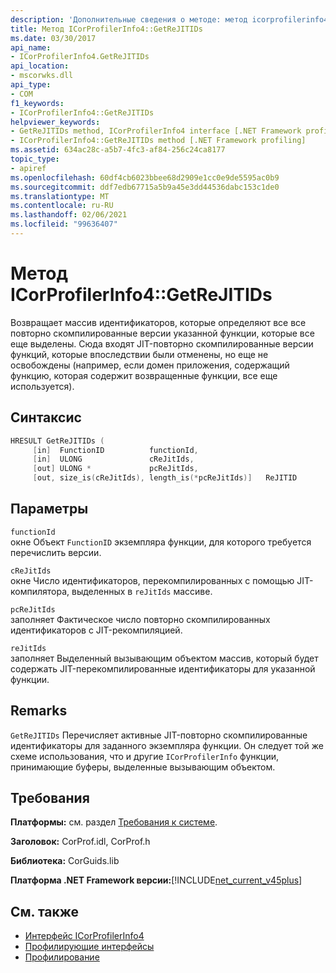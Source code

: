 ```yaml
---
description: 'Дополнительные сведения о методе: метод icorprofilerinfo4:: GetReJITIDs'
title: Метод ICorProfilerInfo4::GetReJITIDs
ms.date: 03/30/2017
api_name:
- ICorProfilerInfo4.GetReJITIDs
api_location:
- mscorwks.dll
api_type:
- COM
f1_keywords:
- ICorProfilerInfo4::GetReJITIDs
helpviewer_keywords:
- GetReJITIDs method, ICorProfilerInfo4 interface [.NET Framework profiling]
- ICorProfilerInfo4::GetReJITIDs method [.NET Framework profiling]
ms.assetid: 634ac28c-a5b7-4fc3-af84-256c24ca8177
topic_type:
- apiref
ms.openlocfilehash: 60df4cb6023bbee68d2909e1cc0e9de5595ac0b9
ms.sourcegitcommit: ddf7edb67715a5b9a45e3dd44536dabc153c1de0
ms.translationtype: MT
ms.contentlocale: ru-RU
ms.lasthandoff: 02/06/2021
ms.locfileid: "99636407"
---
```

# <a name="icorprofilerinfo4getrejitids-method"></a>Метод ICorProfilerInfo4::GetReJITIDs

Возвращает массив идентификаторов, которые определяют все все повторно скомпилированные версии указанной функции, которые все еще выделены. Сюда входят JIT-повторно скомпилированные версии функций, которые впоследствии были отменены, но еще не освобождены (например, если домен приложения, содержащий функцию, которая содержит возвращенные функции, все еще используется).  
  
## <a name="syntax"></a>Синтаксис  
  
```cpp
HRESULT GetReJITIDs (  
     [in]  FunctionID          functionId,  
     [in]  ULONG               cReJitIds,  
     [out] ULONG *             pcReJitIds,  
     [out, size_is(cReJitIds), length_is(*pcReJitIds)]   ReJITID        reJitIds[]);  
```  
  
## <a name="parameters"></a>Параметры  

 `functionId`  
 окне Объект `FunctionID` экземпляра функции, для которого требуется перечислить версии.  
  
 `cReJitIds`  
 окне Число идентификаторов, перекомпилированных с помощью JIT-компилятора, выделенных в `reJitIds` массиве.  
  
 `pcReJitIds`  
 заполняет Фактическое число повторно скомпилированных идентификаторов с JIT-рекомпиляцией.  
  
 `reJitIds`  
 заполняет Выделенный вызывающим объектом массив, который будет содержать JIT-перекомпилированные идентификаторы для указанной функции.  
  
## <a name="remarks"></a>Remarks  

 `GetReJITIDs` Перечисляет активные JIT-повторно скомпилированные идентификаторы для заданного экземпляра функции. Он следует той же схеме использования, что и другие `ICorProfilerInfo` функции, принимающие буферы, выделенные вызывающим объектом.  
  
## <a name="requirements"></a>Требования  

 **Платформы:** см. раздел [Требования к системе](../../get-started/system-requirements.md).  
  
 **Заголовок:** CorProf.idl, CorProf.h  
  
 **Библиотека:** CorGuids.lib  
  
 **Платформа .NET Framework версии:**[!INCLUDE[net_current_v45plus](../../../../includes/net-current-v45plus-md.md)]  
  
## <a name="see-also"></a>См. также

- [Интерфейс ICorProfilerInfo4](icorprofilerinfo4-interface.md)
- [Профилирующие интерфейсы](profiling-interfaces.md)
- [Профилирование](index.md)
